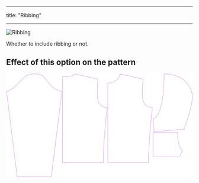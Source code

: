 ***

title: "Ribbing"

***

![Ribbing](./ribbing.svg)

Whether to include ribbing or not.

## Effect of this option on the pattern

![This image shows the effect of this option by superimposing several variants that have a different value for this option](huey_ribbing_sample.svg "Effect of this option on the pattern")
